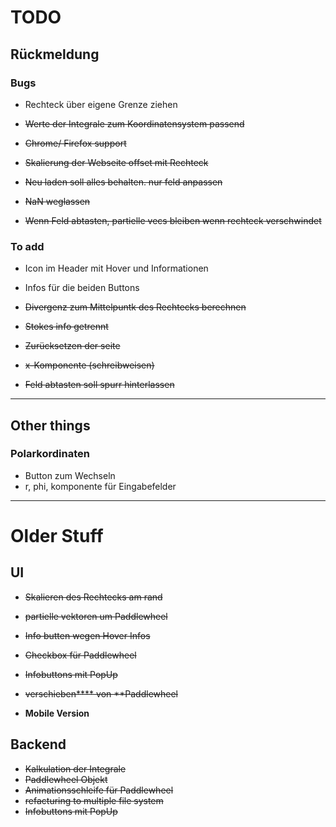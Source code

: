 # TODO

## Rückmeldung

### Bugs

- Rechteck über eigene Grenze ziehen
  
- ~~Werte der Integrale zum Koordinatensystem passend~~
- ~~Chrome/ Firefox support~~
- ~~Skalierung der Webseite offset mit Rechteck~~
- ~~Neu laden soll alles behalten. nur feld anpassen~~
- ~~NaN weglassen~~
- ~~Wenn Feld abtasten, partielle vecs bleiben wenn rechteck verschwindet~~
 

### To add

-  Icon im Header mit Hover und Informationen
-  Infos für die beiden Buttons
  
-  ~~Divergenz zum Mittelpuntk des Rechtecks berechnen~~
-  ~~Stokes info getrennt~~
- ~~Zurücksetzen der seite~~
- ~~x-Komponente (schreibweisen)~~
- ~~Feld abtasten soll spurr hinterlassen~~

<hr>

## Other things
### Polarkordinaten
- Button zum Wechseln 
- r, phi, komponente für Eingabefelder
<hr>

# Older Stuff

## UI

- ~~Skalieren des Rechtecks am rand~~
- ~~partielle vektoren um Paddlewheel~~
- ~~Info butten wegen Hover Infos~~
- ~~Checkbox für Paddlewheel~~
- ~~Infobuttons mit PopUp~~
- ~~verschieben**** von **Paddlewheel~~

- **Mobile Version**

## Backend
- ~~Kalkulation der Integrale~~
- ~~Paddlewheel Objekt~~
- ~~Animationsschleife für Paddlewheel~~
- ~~refacturing to multiple file system~~
- ~~Infobuttons mit PopUp~~




